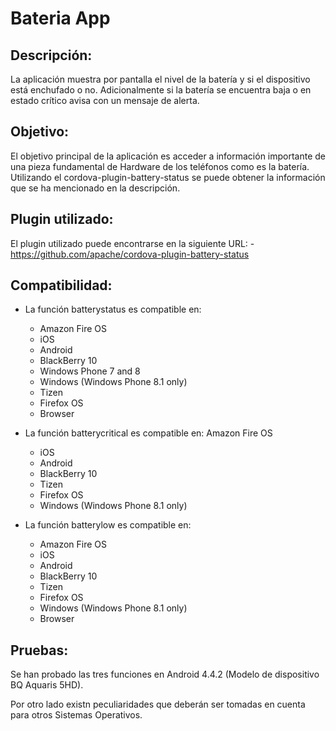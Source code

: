 Bateria App
===========

Descripción:
------------

La aplicación muestra por pantalla el nivel de la batería y si el dispositivo está enchufado o no. Adicionalmente si la batería se encuentra baja o en estado crítico avisa con un mensaje de alerta.

Objetivo:
---------
El objetivo principal de la aplicación es acceder a información importante de una pieza fundamental de Hardware de los teléfonos como es la batería. Utilizando el cordova-plugin-battery-status se puede obtener la  información que se ha mencionado en la descripción. 

Plugin utilizado:
-----------------
El plugin utilizado puede encontrarse en la siguiente URL:
    - https://github.com/apache/cordova-plugin-battery-status

Compatibilidad:
---------------
* La función batterystatus es compatible en:
    - Amazon Fire OS
    - iOS
    - Android
    - BlackBerry 10
    - Windows Phone 7 and 8
    - Windows (Windows Phone 8.1 only)
    - Tizen
    - Firefox OS
    - Browser
    
* La función batterycritical es compatible en:
    Amazon Fire OS
    - iOS
    - Android
    - BlackBerry 10
    - Tizen
    - Firefox OS
    - Windows (Windows Phone 8.1 only)
    
    
* La función batterylow es compatible en:
    - Amazon Fire OS
    - iOS
    - Android
    - BlackBerry 10
    - Tizen
    - Firefox OS
    - Windows (Windows Phone 8.1 only)
    - Browser
    
Pruebas:
--------
Se han probado las tres funciones en Android 4.4.2 (Modelo de dispositivo BQ Aquaris 5HD).

Por otro lado existn peculiaridades que deberán ser tomadas en cuenta para otros Sistemas Operativos.